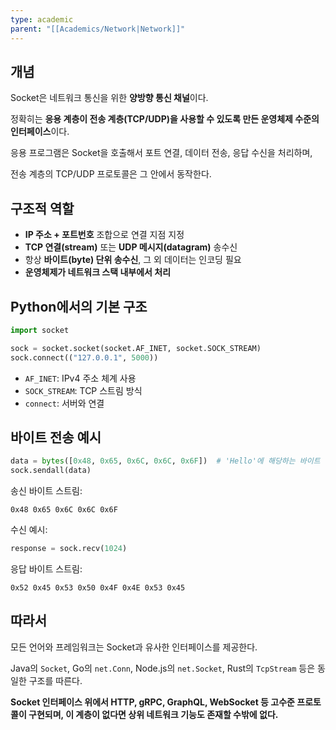 ```yaml
---
type: academic
parent: "[[Academics/Network|Network]]"
---
```

## 개념

Socket은 네트워크 통신을 위한 **양방향 통신 채널**이다.

정확히는 **응용 계층이 전송 계층(TCP/UDP)을 사용할 수 있도록 만든 운영체제 수준의 인터페이스**이다.

응용 프로그램은 Socket을 호출해서 포트 연결, 데이터 전송, 응답 수신을 처리하며,

전송 계층의 TCP/UDP 프로토콜은 그 안에서 동작한다.

## 구조적 역할

- **IP 주소 + 포트번호** 조합으로 연결 지점 지정
- **TCP 연결(stream)** 또는 **UDP 메시지(datagram)** 송수신
- 항상 **바이트(byte) 단위 송수신**, 그 외 데이터는 인코딩 필요
- **운영체제가 네트워크 스택 내부에서 처리**

## Python에서의 기본 구조

```python
import socket

sock = socket.socket(socket.AF_INET, socket.SOCK_STREAM)
sock.connect(("127.0.0.1", 5000))

```

- `AF_INET`: IPv4 주소 체계 사용
- `SOCK_STREAM`: TCP 스트림 방식
- `connect`: 서버와 연결

## 바이트 전송 예시

```python
data = bytes([0x48, 0x65, 0x6C, 0x6C, 0x6F])  # 'Hello'에 해당하는 바이트
sock.sendall(data)

```

송신 바이트 스트림:

```
0x48 0x65 0x6C 0x6C 0x6F

```

수신 예시:

```python
response = sock.recv(1024)

```

응답 바이트 스트림:

```
0x52 0x45 0x53 0x50 0x4F 0x4E 0x53 0x45

```

## 따라서

모든 언어와 프레임워크는 Socket과 유사한 인터페이스를 제공한다.

Java의 `Socket`, Go의 `net.Conn`, Node.js의 `net.Socket`, Rust의 `TcpStream` 등은 동일한 구조를 따른다.

**Socket 인터페이스 위에서 HTTP, gRPC, GraphQL, WebSocket 등 고수준 프로토콜이 구현되며, 이 계층이 없다면 상위 네트워크 기능도 존재할 수밖에 없다.**